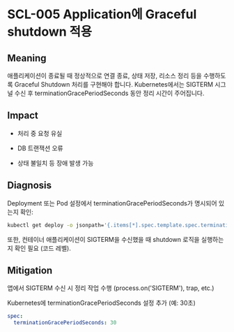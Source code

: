 # SCL-005 Application에 Graceful shutdown 적용

## Meaning
애플리케이션이 종료될 때 정상적으로 연결 종료, 상태 저장, 리소스 정리 등을 수행하도록 Graceful Shutdown 처리를 구현해야 합니다. Kubernetes에서는 SIGTERM 시그널 수신 후 terminationGracePeriodSeconds 동안 정리 시간이 주어집니다.

## Impact
- 처리 중 요청 유실

- DB 트랜잭션 오류

- 상태 불일치 등 장애 발생 가능

## Diagnosis
Deployment 또는 Pod 설정에서 terminationGracePeriodSeconds가 명시되어 있는지 확인:

```bash
kubectl get deploy -o jsonpath='{.items[*].spec.template.spec.terminationGracePeriodSeconds}'
```

또한, 컨테이너 애플리케이션이 SIGTERM을 수신했을 때 shutdown 로직을 실행하는지 확인 필요 (코드 레벨).


## Mitigation
앱에서 SIGTERM 수신 시 정리 작업 수행 (process.on('SIGTERM'), trap, etc.)

Kubernetes에 terminationGracePeriodSeconds 설정 추가 (예: 30초)

```yaml
spec:
  terminationGracePeriodSeconds: 30
```